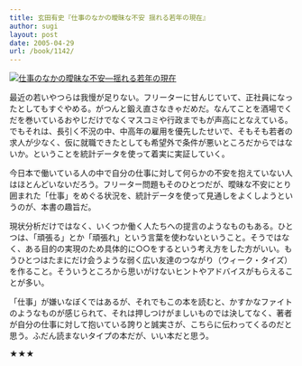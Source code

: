 ```yaml
---
title: 玄田有史『仕事のなかの曖昧な不安 揺れる若年の現在』
author: sugi
layout: post
date: 2005-04-29
url: /book/1142/
---
```

<a href="http://www.amazon.co.jp/exec/obidos/ASIN/4122045053/chezsugi-22/ref=nosim/" name="amazletlink" target="_blank"><img src="http://i1.wp.com/ecx.images-amazon.com/images/I/41H9AHW9PXL.SL160.jpg?w=660" alt="仕事のなかの曖昧な不安―揺れる若年の現在" class="alignleft" data-recalc-dims="1" /></a>

最近の若いやつらは我慢が足りない。フリーターに甘んじていて、正社員になったとしてもすぐやめる。がつんと鍛え直さなきゃだめだ。なんてことを酒場でくだを巻いているおやじだけでなくマスコミや行政までもが声高にとなえている。でもそれは、長引く不況の中、中高年の雇用を優先したせいで、そもそも若者の求人が少なく、仮に就職できたとしても希望外で条件が悪いところだからではないか。ということを統計データを使って着実に実証していく。

今日本で働いている人の中で自分の仕事に対して何らかの不安を抱えていない人はほとんどいないだろう。フリーター問題もそのひとつだが、曖昧な不安にとり囲まれた「仕事」をめぐる状況を、統計データを使って見通しをよくしようというのが、本書の趣旨だ。

現状分析だけではなく、いくつか働く人たちへの提言のようなものもある。ひとつは、「頑張る」とか「頑張れ」という言葉を使わないということ。そうではなく、ある目的の実現のため具体的に○○をするという考え方をした方がいい。もうひとつはたまにだけ会うような弱く広い友達のつながり（ウィーク・タイズ）を作ること。そういうところから思いがけないヒントやアドバイスがもらえることが多い。

「仕事」が嫌いなぼくではあるが、それでもこの本を読むと、かすかなファイトのようなものが感じられて、それは押しつけがましいものでは決してなく、著者が自分の仕事に対して抱いている誇りと誠実さが、こちらに伝わってくるのだと思う。ふだん読まないタイプの本だが、いい本だと思う。

★★★

